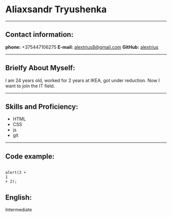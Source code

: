 # Aliaxsandr Tryushenka
 
 ---

 ## Contact information:

 **phone:** +375447106275
 **E-mail:** alextrius8@gmail.com
 **GitHub:** [alextrius](https://github.com/alextrius)

 ---

 ## Brielfy About Myself:
 I am 24 years old, worked for 2 years at IKEA, got under reduction. Now I want to join the IT field.

---

 ## Skills and Proficiency:
- HTML
- CSS
- js
- git

---

## Code example:
```

alert(3 +
1
+ 2);
```
## English:

 Intermediate